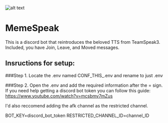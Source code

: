 ![alt text](https://github.com/nmanclank/MemeSpeak/blob/main/resources/memespeak.svg "Logo")

# MemeSpeak
This is a discord bot that reintroduces the beloved TTS from TeamSpeak3. Included, you have Join, Leave, and Moved messages.


## Insructions for setup:

###Step 1.
Locate the .env named CONF_THIS_.env and rename to just .env

###Step 2.
Open the .env and add the required information after the = sign. If you need help getting a discord bot token 
you can follow this guide:
https://www.youtube.com/watch?v=mcsbmv7mZus

I'd also reccomend adding the afk channel as the restricted channel.

BOT_KEY=discord_bot_token
RESTRICTED_CHANNEL_ID=channel_ID   

